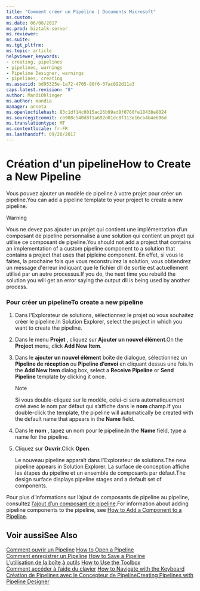 ```yaml
---
title: "Comment créer un Pipeline | Documents Microsoft"
ms.custom: 
ms.date: 06/08/2017
ms.prod: biztalk-server
ms.reviewer: 
ms.suite: 
ms.tgt_pltfrm: 
ms.topic: article
helpviewer_keywords:
- creating, pipelines
- pipelines, warnings
- Pipeline Designer, warnings
- pipelines, creating
ms.assetid: bd95325e-1a72-4705-80f6-37ac092d11a3
caps.latest.revision: "8"
author: MandiOhlinger
ms.author: mandia
manager: anneta
ms.openlocfilehash: 83c1df14c0015ac26b99ad8f0760fe18438e8024
ms.sourcegitcommit: cb908c540d8f1a692d01dc8f313e16cb4b4e696d
ms.translationtype: MT
ms.contentlocale: fr-FR
ms.lasthandoff: 09/20/2017
---
```

# <a name="how-to-create-a-new-pipeline"></a><span data-ttu-id="ba198-102">Création d'un pipeline</span><span class="sxs-lookup"><span data-stu-id="ba198-102">How to Create a New Pipeline</span></span>
<span data-ttu-id="ba198-103">Vous pouvez ajouter un modèle de pipeline à votre projet pour créer un pipeline.</span><span class="sxs-lookup"><span data-stu-id="ba198-103">You can add a pipeline template to your project to create a new pipeline.</span></span>  
  
> [!WARNING]
>  <span data-ttu-id="ba198-104">Vous ne devez pas ajouter un projet qui contient une implémentation d’un composant de pipeline personnalisé à une solution qui contient un projet qui utilise ce composant de pipeline.</span><span class="sxs-lookup"><span data-stu-id="ba198-104">You should not add a project that contains an implementation of a custom pipeline component to a solution that contains a project that uses that pipleine component.</span></span> <span data-ttu-id="ba198-105">En effet, si vous le faites, la prochaine fois que vous reconstruirez la solution, vous obtiendrez un message d'erreur indiquant que le fichier dll de sortie est actuellement utilisé par un autre processus.</span><span class="sxs-lookup"><span data-stu-id="ba198-105">If you do, the next time you rebuild the solution you will get an error saying the output dll is being used by another process.</span></span>  
  
### <a name="to-create-a-new-pipeline"></a><span data-ttu-id="ba198-106">Pour créer un pipeline</span><span class="sxs-lookup"><span data-stu-id="ba198-106">To create a new pipeline</span></span>  
  
1.  <span data-ttu-id="ba198-107">Dans l'Explorateur de solutions, sélectionnez le projet où vous souhaitez créer le pipeline.</span><span class="sxs-lookup"><span data-stu-id="ba198-107">In Solution Explorer, select the project in which you want to create the pipeline.</span></span>  
  
2.  <span data-ttu-id="ba198-108">Dans le menu **Projet** , cliquez sur **Ajouter un nouvel élément**.</span><span class="sxs-lookup"><span data-stu-id="ba198-108">On the **Project** menu, click **Add New Item**.</span></span>  
  
3.  <span data-ttu-id="ba198-109">Dans le **ajouter un nouvel élément** boîte de dialogue, sélectionnez un **Pipeline de réception** ou **Pipeline d’envoi** en cliquant dessus une fois.</span><span class="sxs-lookup"><span data-stu-id="ba198-109">In the **Add New Item** dialog box, select a **Receive Pipeline** or **Send Pipeline** template by clicking it once.</span></span>  
  
    > [!NOTE]
    >  <span data-ttu-id="ba198-110">Si vous double-cliquez sur le modèle, celui-ci sera automatiquement créé avec le nom par défaut qui s’affiche dans le **nom** champ.</span><span class="sxs-lookup"><span data-stu-id="ba198-110">If you double-click the template, the pipeline will automatically be created with the default name that appears in the **Name** field.</span></span>  
  
4.  <span data-ttu-id="ba198-111">Dans le **nom** , tapez un nom pour le pipeline.</span><span class="sxs-lookup"><span data-stu-id="ba198-111">In the **Name** field, type a name for the pipeline.</span></span>  
  
5.  <span data-ttu-id="ba198-112">Cliquez sur **Ouvrir**.</span><span class="sxs-lookup"><span data-stu-id="ba198-112">Click **Open**.</span></span>  
  
     <span data-ttu-id="ba198-113">Le nouveau pipeline apparaît dans l'Explorateur de solutions.</span><span class="sxs-lookup"><span data-stu-id="ba198-113">The new pipeline appears in Solution Explorer.</span></span> <span data-ttu-id="ba198-114">La surface de conception affiche les étapes du pipeline et un ensemble de composants par défaut.</span><span class="sxs-lookup"><span data-stu-id="ba198-114">The design surface displays pipeline stages and a default set of components.</span></span>  
  
 <span data-ttu-id="ba198-115">Pour plus d’informations sur l’ajout de composants de pipeline au pipeline, consultez [l’ajout d’un composant de pipeline](../core/how-to-add-a-component-to-a-pipeline.md).</span><span class="sxs-lookup"><span data-stu-id="ba198-115">For information about adding pipeline components to the pipeline, see [How to Add a Component to a Pipeline](../core/how-to-add-a-component-to-a-pipeline.md).</span></span>  
  
## <a name="see-also"></a><span data-ttu-id="ba198-116">Voir aussi</span><span class="sxs-lookup"><span data-stu-id="ba198-116">See Also</span></span>  
 <span data-ttu-id="ba198-117">[Comment ouvrir un Pipeline](../core/how-to-open-a-pipeline.md) </span><span class="sxs-lookup"><span data-stu-id="ba198-117">[How to Open a Pipeline](../core/how-to-open-a-pipeline.md) </span></span>  
 <span data-ttu-id="ba198-118">[Comment enregistrer un Pipeline](../core/how-to-save-a-pipeline.md) </span><span class="sxs-lookup"><span data-stu-id="ba198-118">[How to Save a Pipeline](../core/how-to-save-a-pipeline.md) </span></span>  
 <span data-ttu-id="ba198-119">[L’utilisation de la boîte à outils](../core/how-to-use-the-toolbox.md) </span><span class="sxs-lookup"><span data-stu-id="ba198-119">[How to Use the Toolbox](../core/how-to-use-the-toolbox.md) </span></span>  
 <span data-ttu-id="ba198-120">[Comment accéder à l’aide du clavier](../core/how-to-navigate-with-the-keyboard.md) </span><span class="sxs-lookup"><span data-stu-id="ba198-120">[How to Navigate with the Keyboard](../core/how-to-navigate-with-the-keyboard.md) </span></span>  
 [<span data-ttu-id="ba198-121">Création de Pipelines avec le Concepteur de Pipeline</span><span class="sxs-lookup"><span data-stu-id="ba198-121">Creating Pipelines with Pipeline Designer</span></span>](../core/creating-pipelines-with-pipeline-designer.md)